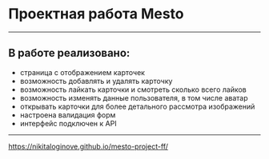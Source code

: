 # Проектная работа Mesto
------ 

## В работе реализовано:

* страница с отображением карточек
* возможность добавлять и удалять карточку
* возможность лайкать карточки и смотреть сколько всего лайков
* возможность изменять данные пользователя, в том числе аватар
* открывать карточки для более детального рассмотра изображений
* настроена валидация форм
* интерфейс подключен к API
------
https://nikitaloginove.github.io/mesto-project-ff/

